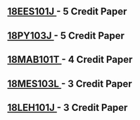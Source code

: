 ## <a href = "https://github.com/Grace-Hephzibah/18EES101J" > 18EES101J </a> - 5 Credit Paper

## <a href = "https://github.com/Grace-Hephzibah/18PY103J" > 18PY103J </a> - 5 Credit Paper

## <a href = "https://github.com/Grace-Hephzibah/18MAB101T" > 18MAB101T </a> - 4 Credit Paper

## <a href = "https://github.com/Grace-Hephzibah/18MES103L" > 18MES103L </a> - 3 Credit Paper

## <a href = "https://github.com/Grace-Hephzibah/18LEH101J" > 18LEH101J </a> - 3 Credit Paper
